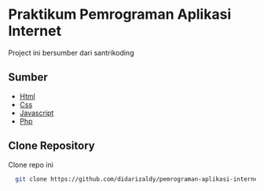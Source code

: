 
# Praktikum Pemrograman Aplikasi Internet

Project ini bersumber dari santrikoding


## Sumber

 - [Html](https://santrikoding.com/account/my-courses/html-untuk-pemula)
 - [Css](https://santrikoding.com/account/my-courses/css-untuk-pemula)
 - [Javascript](https://santrikoding.com/account/my-courses/mengenal-javascript)
 - [Php](https://santrikoding.com/account/my-courses/pemrograman-berbasis-objek-modern-menggunakan-php)


## Clone Repository

Clone repo ini

```bash
  git clone https://github.com/didarizaldy/pemrograman-aplikasi-internet
```

